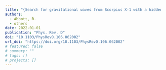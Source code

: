 ```yaml
---
title: "{Search for gravitational waves from Scorpius X-1 with a hidden Markov model in O3 LIGO data}"
authors:
  - Abbott, R.
  - others
date: 2022-01-01
publication: "Phys. Rev. D"
doi: "10.1103/PhysRevD.106.062002"
url_doi: "https://doi.org/10.1103/PhysRevD.106.062002"
# featured: false
# summary: ""
# tags: []
# projects: []
---
```


